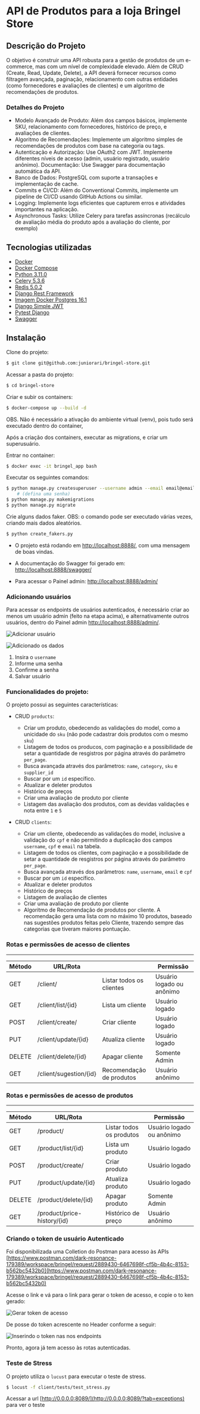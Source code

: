 # API de Produtos para a loja Bringel Store

## Descrição do Projeto

O objetivo é construir uma API robusta para a gestão de produtos de um e-commerce, mas com um nível de complexidade elevado. Além de CRUD (Create, Read, Update, Delete), a API deverá fornecer recursos como filtragem avançada, paginação, relacionamento com outras entidades (como fornecedores e avaliações de clientes) e um algoritmo de recomendações de produtos.


### Detalhes do Projeto

- Modelo Avançado de Produto: Além dos campos básicos, implemente SKU, relacionamento com fornecedores, histórico de preço, e avaliações de clientes.
- Algoritmo de Recomendações: Implemente um algoritmo simples de recomendações de produtos com base na categoria ou tags.
- Autenticação e Autorização: Use OAuth2 com JWT. Implemente diferentes níveis de acesso (admin, usuário registrado, usuário anônimo).
Documentação: Use Swagger para documentação automática da API.
- Banco de Dados: PostgreSQL com suporte a transações e implementação de cache.
- Commits e CI/CD: Além do Conventional Commits, implemente um pipeline de CI/CD usando GitHub Actions ou similar.
- Logging: Implemente logs eficientes que capturem erros e atividades importantes na aplicação.
- Asynchronous Tasks: Utilize Celery para tarefas assíncronas (recálculo de avaliação média do produto após a avaliação do cliente, por exemplo)



## Tecnologias utilizadas


- [Docker](https://www.docker.com)
- [Docker Compose](https://docs.docker.com/compose/)
- [Python 3.11.0](https://www.python.org/)
- [Celery 5.3.6](https://pypi.org/project/celery/)
- [Redis 5.0.2](https://pypi.org/project/django-redis/)
- [Django Rest Framework](https://www.django-rest-framework.org/)
- [Imagem Docker Postgres 16.1](https://hub.docker.com/_/postgres)
- [Django Simple JWT](https://django-rest-framework-simplejwt.readthedocs.io/en/latest/)
- [Pytest Django](https://pytest-django.readthedocs.io/en/latest/)
- [Swagger](https://swagger.io/)


## Instalação

Clone do projeto:

```sh
$ git clone git@github.com:juniorari/bringel-store.git
```

Acessar a pasta do projeto:

```sh
$ cd bringel-store
```

Criar e subir os containers:

```sh
$ docker-compose up --build -d
```

OBS. Não é necessário a ativação do ambiente virtual (venv), pois tudo será executado dentro do container,

Após a criação dos containers, executar as migrations, e criar um superusuário.

Entrar no container:

```sh
$ docker exec -it bringel_app bash
```

Executar os seguintes comandos:

```sh
$ python manage.py createsuperuser --username admin --email email@email.com
    # (defina uma senha)
$ python manage.py makemigrations
$ python manage.py migrate
```

Crie alguns dados faker. OBS: o comando pode ser executado várias vezes, criando mais dados aleatórios.

```sh
$ python create_fakers.py
```


- O projeto está rodando em [http://localhost:8888/](http://localhost:8888/), com uma mensagem de boas vindas.

- A documentação do Swagger foi gerado em: [http://localhost:8888/swagger/](http://localhost:8888/swagger/)


- Para acessar o Painel admin: [http://localhost:8888/admin/](http://localhost:8888/admin/)


### Adicionando usuários

Para acessar os endpoints de usuários autenticados, é necessário criar ao menos um usuário admin (feito na etapa acima), e alternativamente outros usuários, dentro do Painel admin [http://localhost:8888/admin/](http://localhost:8888/admin/).

![Adicionar usuário](bringel/imgs/image.png)



![Adicionado os dados](bringel/imgs/image-1.png)


1. Insira o `username`
2. Informe uma senha
3.  Confirme a senha
4. Salvar usuário 

### Funcionalidades do projeto:

O projeto possui as seguintes características:



- CRUD `products`:

    * Criar um produto, obedecendo as validações do model, como a unicidade do `sku` (não pode cadastrar dois produtos com o mesmo `sku`)
    * Listagem de todos os producos, com paginação e a possibilidade de setar a quantidade de resgistros por página através do parâmetro `per_page`.
    * Busca avançada através dos parâmetros: `name`, `category`, `sku` e `supplier_id`
    * Buscar por um `id` específico.
    * Atualizar e deleter produtos
    * Histórico de preços
    * Criar uma avaliação de produto por cliente
    * Listagem das avaliação dos produtos, com as devidas validações e nota entre `1` e `5`


- CRUD `clients`:

    * Criar um cliente, obedecendo as validações do model, inclusive a validação do `cpf` e não permitindo a duplicação dos campos `username`, `cpf` e `email` na tabela.
    * Listagem de todos os clientes, com paginação e a possibilidade de setar a quantidade de resgistros por página através do parâmetro `per_page`.
    * Busca avançada através dos parâmetros: `name`, `username`, `email` e `cpf`
    * Buscar por um `id` específico.
    * Atualizar e deleter produtos
    * Histórico de preços
    * Listagem de avaliação de clientes
    * Criar uma avaliação de produto por cliente
    * Algoritmo de Recomendação de produtos por cliente. A recomendação gera uma lista com no máximo 10 produtos, baseado nas sugestões produtos feitas pelo Cliente, trazendo sempre das categorias que tiveram maiores pontuação.




### Rotas e permissões de acesso de clientes
---


|Método | URL/Rota |  | Permissão
|--- |--- | --- | --- |
| GET    | /client/ | Listar todos os clientes | Usuário logado ou anônimo   | 
| GET    | /client/list/{id}  | Lista um cliente | Usuário logado | 
| POST   | /client/create/  | Criar cliente | Usuário logado | 
| PUT    | /client/update/{id}  | Atualiza cliente | Usuário logado | 
| DELETE | /client/delete/{id}  | Apagar cliente |  Somente Admin | 
| GET    | /client/sugestion/{id}  | Recomendação de produtos | Usuário anônimo | 


### Rotas e permissões de acesso de produtos
---


|Método | URL/Rota |  | Permissão
|--- |--- | --- | --- |
| GET    | /product/ | Listar todos os produtos | Usuário logado ou anônimo   | 
| GET    | /product/list/{id}  | Lista um produto | Usuário logado | 
| POST   | /product/create/  | Criar produto | Usuário logado | 
| PUT    | /product/update/{id}  | Atualiza produto | Usuário logado | 
| DELETE | /product/delete/{id}  | Apagar produto |  Somente Admin | 
| GET    | /product/price-history/{id}  | Histórico de preço | Usuário anônimo | 


### Criando o token de usuário Autenticado

Foi disponibilizada uma Colletion do Postman para acesso às APIs [https://www.postman.com/dark-resonance-179389/workspace/bringel/request/2889430-6467698f-cf5b-4b4c-8153-b562bc5432b0](https://www.postman.com/dark-resonance-179389/workspace/bringel/request/2889430-6467698f-cf5b-4b4c-8153-b562bc5432b0)

Acesse o link e vá para o link para gerar o token de acesso, e copie o to
ken gerado:

![Gerar token de acesso](bringel/imgs/image-2.png)


De posse do token acrescente no Header conforme a seguir:

![Inserindo o token nas nos endpoints](bringel/imgs/image-3.png)

Pronto, agora já tem acesso às rotas autenticadas.


### Teste de Stress

O projeto utiliza o `lucust` para executar o teste de stress.

```sh
$ locust -f client/tests/test_stress.py 
```

Acessar a url [http://0.0.0.0:8089/](http://0.0.0.0:8089/?tab=exceptions) para ver o teste

